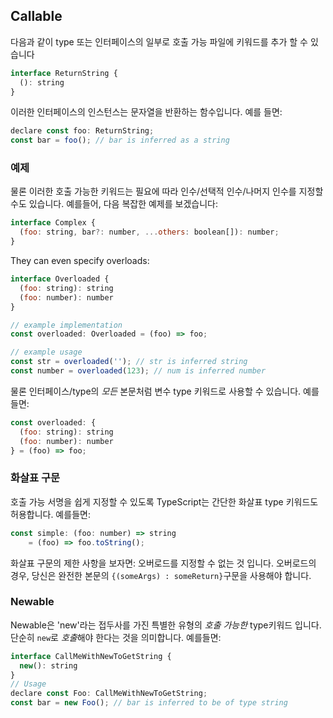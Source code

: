 ## Callable
다음과 같이 type 또는 인터페이스의 일부로 호출 가능 파일에 키워드를 추가 할 수 있습니다

```js
interface ReturnString {
  (): string
}
```
이러한 인터페이스의 인스턴스는 문자열을 반환하는 함수입니다. 예를 들면:

```js
declare const foo: ReturnString;
const bar = foo(); // bar is inferred as a string
```

### 예제
물론 이러한 호출 가능한 키워드는 필요에 따라 인수/선택적 인수/나머지 인수를 지정할 수도 있습니다. 예를들어, 다음 복잡한 예제를 보겠습니다:

```js
interface Complex {
  (foo: string, bar?: number, ...others: boolean[]): number;
}
```
They can even specify overloads: 
```js
interface Overloaded {
  (foo: string): string
  (foo: number): number
}

// example implementation
const overloaded: Overloaded = (foo) => foo;

// example usage
const str = overloaded(''); // str is inferred string
const number = overloaded(123); // num is inferred number
```

물론 인터페이스/type의 *모든* 본문처럼 변수 type 키워드로 사용할 수 있습니다. 예를들면:

```js
const overloaded: {
  (foo: string): string
  (foo: number): number
} = (foo) => foo;
```

### 화살표  구문
호출 가능 서명을 쉽게 지정할 수 있도록 TypeScript는 간단한 화살표 type 키워드도 허용합니다. 예를들면:

```js
const simple: (foo: number) => string
    = (foo) => foo.toString();
```

화살표 구문의 제한 사항을 보자면: 오버로드를 지정할 수 없는 것 입니다. 오버로드의 경우, 당신은 완전한 본문의 `{(someArgs) : someReturn}`구문을 사용해야 합니다.

### Newable

Newable은 'new'라는 접두사를 가진 특별한 유형의 *호출 가능한* type키워드 입니다. 단순히 `new`로 *호출*해야 한다는 것을 의미합니다. 예를들면: 

```js
interface CallMeWithNewToGetString {
  new(): string
}
// Usage 
declare const Foo: CallMeWithNewToGetString;
const bar = new Foo(); // bar is inferred to be of type string 
```
